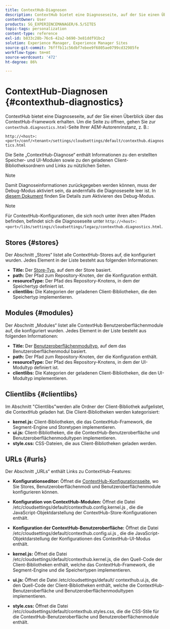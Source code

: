 ```yaml
---
title: ContextHub-Diagnosen
description: ContextHub bietet eine Diagnoseseite, auf der Sie einen Überblick über das ContextHub-Framework erhalten.
contentOwner: User
products: SG_EXPERIENCEMANAGER/6.5/SITES
topic-tags: personalization
content-type: reference
exl-id: b833c28b-76c6-42a2-b690-3e81ddf91bc2
solution: Experience Manager, Experience Manager Sites
source-git-commit: 76fffb11c56dbf7ebee9f6805ae0799cd32985fe
workflow-type: tm+mt
source-wordcount: '472'
ht-degree: 86%

---
```


# ContextHub-Diagnosen {#contexthub-diagnostics}

ContextHub bietet eine Diagnoseseite, auf der Sie einen Überblick über das ContextHub-Framework erhalten. Um die Seite zu öffnen, gehen Sie zur `contexthub.diagnostics.html`-Seite Ihrer AEM-Autorenrinstanz, z. B.:

`http://<host>:<port>/conf/<tenant>/settings/cloudsettings/default/contexthub.diagnostics.html`

Die Seite „ContextHub-Diagnose“ enthält Informationen zu den erstellten Speicher- und UI-Modulen sowie zu den geladenen Client-Bibliotheksordnern und Links zu nützlichen Seiten.

>[!NOTE]
>
>Damit Diagnoseinformationen zurückgegeben werden können, muss der Debug-Modus aktiviert sein, da andernfalls die Diagnoseseite leer ist. In [diesem Dokument](ch-configuring.md#debugging-contexthub) finden Sie Details zum Aktivieren des Debug-Modus.

>[!NOTE]
>
>Für ContextHub-Konfigurationen, die sich noch unter ihren alten Pfaden befinden, befindet sich die Diagnoseseite unter `http://<host>:<port>/libs/settings/cloudsettings/legacy/contexthub.diagnostics.html`.

## Stores {#stores}

Der Abschnitt „Stores“ listet alle ContextHub-Stores auf, die konfiguriert wurden. Jedes Element in der Liste besteht aus folgenden Informationen:

* **Title:** Der [Store-Typ](/help/sites-developing/ch-samplestores.md), auf dem der Store basiert.
* **path:** Der Pfad zum Repository-Knoten, der die Konfiguration enthält.
* **resourceType:** Der Pfad des Repository-Knotens, in dem der Speichertyp definiert ist.
* **clientlibs:** Die Kategorien der geladenen Client-Bibliotheken, die den Speichertyp implementieren.

## Modules {#modules}

Der Abschnitt „Modules“ listet alle ContextHub Benutzeroberflächenmodule auf, die konfiguriert wurden. Jedes Element in der Liste besteht aus folgenden Informationen:

* **Title:** Der [Benutzeroberflächenmodultyp](/help/sites-developing/ch-samplemodules.md), auf dem das Benutzeroberflächenmodul basiert.
* **path:** Der Pfad zum Repository-Knoten, der die Konfiguration enthält.
* **resourceType:** Der Pfad des Repository-Knotens, in dem der UI-Modultyp definiert ist.
* **clientlibs:** Die Kategorien der geladenen Client-Bibliotheken, die den UI-Modultyp implementieren.

## Clientlibs {#clientlibs}

Im Abschnitt &quot;Clientlibs&quot;werden alle Ordner der Client-Bibliothek aufgelistet, die ContextHub geladen hat. Die Client-Bibliotheken werden kategorisiert:

* **kernel.js:** Client-Bibliotheken, die das ContextHub-Framework, die Segment-Engine und Storetypen implementieren.
* **ui.js:** Client-Bibliotheken, die die ContextHub-Benutzeroberfläche und Benutzeroberflächenmodultypen implementieren.
* **style.css:** CSS-Dateien, die aus Client-Bibliotheken geladen werden.

## URLs {#urls}

Der Abschnitt „URLs“ enthält Links zu ContextHub-Features:

* **Konfigurationseditor:** Öffnet die [ContextHub-Konfigurationsseite](ch-configuring.md), wo Sie Stores, Benutzeroberflächenmodi und Benutzeroberflächenmodule konfigurieren können.

* **Konfiguration von ContextHub-Modulen:** Öffnet die Datei /etc/cloudsettings/default/contexthub.config.kernel.js , die die JavaScript-Objektdarstellung der ContextHub-Store-Konfigurationen enthält.
* **Konfiguration der ContextHub-Benutzeroberfläche:** Öffnet die Datei /etc/cloudsettings/default/contexthub.config.ui.js , die die JavaScript-Objektdarstellung der Konfigurationen des ContextHub-UI-Modus enthält.
* **kernel.js:** Öffnet die Datei /etc/cloudsettings/default/contexthub.kernel.js, die den Quell-Code der Client-Bibliotheken enthält, welche das ContextHub-Framework, die Segment-Engine und die Speichertypen implementieren.
* **ui.js:** Öffnet die Datei /etc/cloudsettings/default/ contexthub.ui.js, die den Quell-Code der Client-Bibliotheken enthält, welche die ContextHub-Benutzeroberfläche und Benutzeroberflächenmodultypen implementieren.
* **style.css:** Öffnet die Datei /etc/cloudsettings/default/contexthub.styles.css, die die CSS-Stile für die ContextHub-Benutzeroberfläche und Benutzeroberflächenmodule enthält.
